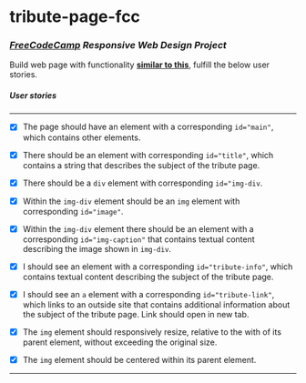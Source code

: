 # tribute-page-fcc
### *[FreeCodeCamp](https://www.freecodecamp.org/learn) Responsive Web Design Project*

Build web page with functionality **[similar to this](https://codepen.io/freeCodeCamp/full/zNqgVx)**, fulfill the below user stories.
<!-- ___ -->
##### **User stories**
___
* [x] The page should have an element with a corresponding `id="main"`, which contains other elements.
* [x] There should be an element with corresponding `id="title"`, which contains a string that describes the subject of the tribute page.

* [x] There should be a `div` element with corresponding `id="img-div`.

* [x] Within the `img-div` element should be an `img` element with corresponding `id="image"`.

* [x] Within the `img-div` element there should be an element with a corresponding `id="img-caption"` that contains textual content describing the image shown in `img-div`.

* [x] I should see an element with a corresponding `id="tribute-info"`, which contains textual content describing the subject of the tribute page.

* [x] I should see an `a` element with a corresponding `id="tribute-link"`, which links to an outside site that contains additional information about the subject of the tribute page. Link should open in new tab.

* [x] The `img` element should responsively resize, relative to the with of its parent element, without exceeding the original size.

* [x] The `img` element should be centered within its parent element.
___